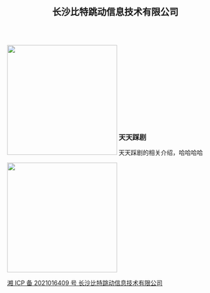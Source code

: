 <header>
	<h2 style="line-height: 42px;">长沙比特跳动信息技术有限公司</h2>
</header>
<section>
	<div style="display: inline-block;">
		<img style="width: 256px; height: 256px;" src="https://appimg.dbankcdn.com/application/icon144/a8ac7dd866064325bc5cad88a57696f6.png"/>
	</div>
	<div style="display: inline-block;">
		<b style="font-size: 16px;">天天踩剧</b>
		<p style="font-size: 14px">天天踩剧的相关介绍，哈哈哈哈</p>
	</div>
	<div style="display: inline-block;">
		<img style="width: 256px; height: 256px;" src="https://appimg.dbankcdn.com/application/screenshut1/a8ac7dd866064325bc5cad88a57696f6.jpg"/>
	</div>
</section>

[湘 ICP 备 2021016409 号 长沙比特跳动信息技术有限公司](http://beian.miit.gov.cn/)
